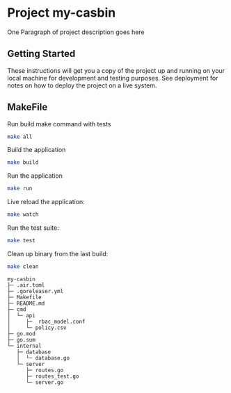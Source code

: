 # Project my-casbin

One Paragraph of project description goes here

## Getting Started

These instructions will get you a copy of the project up and running on your local machine for development and testing purposes. See deployment for notes on how to deploy the project on a live system.

## MakeFile

Run build make command with tests
```bash
make all
```

Build the application
```bash
make build
```

Run the application
```bash
make run
```

Live reload the application:
```bash
make watch
```

Run the test suite:
```bash
make test
```

Clean up binary from the last build:
```bash
make clean
```


```
my-casbin
├─ .air.toml
├─ .goreleaser.yml
├─ Makefile
├─ README.md
├─ cmd
│  └─ api
│     ├─  rbac_model.conf
│     └─ policy.csv
├─ go.mod
├─ go.sum
└─ internal
   ├─ database
   │  └─ database.go
   └─ server
      ├─ routes.go
      ├─ routes_test.go
      └─ server.go

```